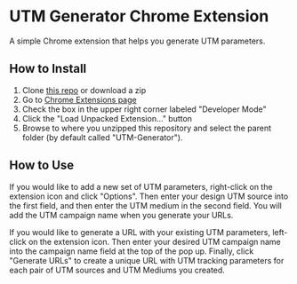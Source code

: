 # UTM Generator Chrome Extension

A simple Chrome extension that helps you generate UTM parameters.

## How to Install

  1. Clone [this repo](https://github.com/ethanthompson/UTM-Generator/) or download a zip
  2. Go to [Chrome Extensions page](chrome://extensions/)
  3. Check the box in the upper right corner labeled "Developer Mode"
  4. Click the "Load Unpacked Extension..." button
  5. Browse to where you unzipped this repository and select the parent folder (by default called "UTM-Generator").

## How to Use

If you would like to add a new set of UTM parameters, right-click on the extension icon and click "Options". Then enter your design UTM source into the first field, and then enter the UTM medium in the second field. You will add the UTM campaign name when you generate your URLs.

If you would like to generate a URL with your existing UTM parameters, left-click on the extension icon. Then enter your desired UTM campaign name into the campaign name field at the top of the pop up. Finally, click "Generate URLs" to create a unique URL with UTM tracking parameters for each pair of UTM sources and UTM Mediums you created.
